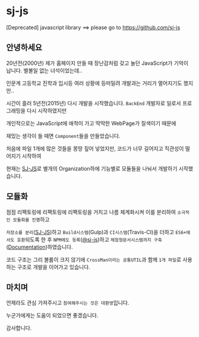 # sj-js
[Deprecated] javascript library  ==>  please go to https://github.com/sj-js



## 안녕하세요
20년전(2000년) 제가 홈페이지 만들 때 장난감처럼 갖고 놀던 JavaScript가 기억이 납니다. 별볼일 없는 녀석이었는데..

인문계 고등학교 진학과 입시등 여러 상황에 등떠밀려 개발과는 거리가 멀어지기도 했지만..

시간이 흘러 5년전(2015년) 다시 개발을 시작했습니다. `BackEnd` 개발자로 일로서 프로그래밍을 다시 시작하였지만

개인적으로는 JavaScript에 애착이 가고 딱딱한 WebPage가 질색이기 때문에 

재밌는 생각이 들 때면 `Component`들을 만들었습니다.

처음에 파일 1개에 많은 것들을 몽땅 짚어 넣었지만, 코드가 너무 길어지고 직관성이 떨어지기 시작하여 

현재는 [SJ-JS](https://github.com/sj-js)로 별개의 Organization하에 기능별로 모듈들을 나눠서 개발하기 시작했습니다.



## 모듈화 

점점 리팩토링에 리팩토링에 리팩토링을 거치고 나름 체계화시켜 이를 분리하여 `소극적인 모듈화를 진행`하고 

`저장소를 분리`([SJ-JS](https://github.com/sj-js))하고 `Build시스템`(Gulp)과 `CI시스템`(Travis-CI)을 더하고 `ES6+에서도 호환`되도록 한 후 `NPM에도 등록`([@sj-js](https://www.npmjs.com/search?q=%40sj-js))하고 `체험형문서시스템까지 구축`([Documentation](https://sj-js.github.io/sj-js))하였습니다.

코드 구조는 그리 볼륨이 크지 않기에 `CrossMan이라는 공통UTIL`과 함께 `1개 파일`로 사용하는 구조로 개발을 이어가고 있습니다.



## 마치며

언제라도 관심 가져주시고 `참여해주시는 것은 대환영`입니다.

누군가에게는 도움이 되었으면 좋겠습니다.

감사합니다.
